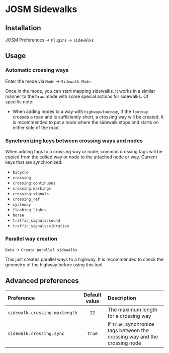 # JOSM Sidewalks
## Installation
JOSM Preferences → `Plugins` → `sidewalks`

## Usage
### Automatic crossing ways
Enter the mode via `Mode` → `Sidewalk Mode`.

Once in the mode, you can start mapping sidewalks. It works in a similar manner
to the `Draw` mode with some special actions for sidewalks. Of specific note:
* When adding nodes to a way with `highway=footway`, if the `footway` crosses
  a road and is sufficiently short, a crossing way will be created. It is
  recommended to put a node where the sidewalk stops and starts on either side
  of the road.

### Synchronizing keys between crossing ways and nodes
When adding tags to a crossing way _or_ node, common crossing tags will be
copied from the edited way or node to the attached node or way. Current keys
that are synchronized:
* `bicycle`
* `crossing`
* `crossing:continuous`
* `crossing:markings`
* `crossing:signals`
* `crossing_ref`
* `cycleway`
* `flashing_lights`
* `horse`
* `traffic_signals:sound`
* `traffic_signals:vibration`
### Parallel way creation
`Data` → `Create parallel sidewalks`

This just creates parallel ways to a highway. It is recommended to check the
geometry of the highway before using this tool.

## Advanced preferences
| Preference                    | Default value | Description                                                                |
|:------------------------------|:-------------:|:---------------------------------------------------------------------------|
| `sidewalk.crossing.maxlength` |     `22`      | The maximum length for a crossing way                                      |
| `sidewalk.crossing.sync`      |    `true`     | If `true`, synchronize tags between the crossing way and the crossing node |

